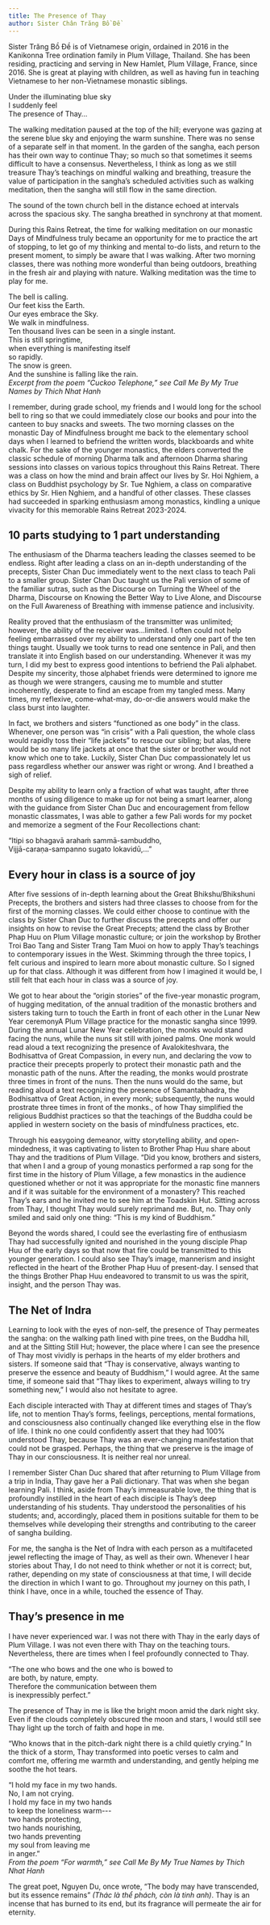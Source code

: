 ```yaml
---
title: The Presence of Thay
author: Sister Chân Trăng Bồ Đề
---
```


<p class="editors-preface">Sister Trăng Bồ Đề is of Vietnamese origin, ordained in 2016 in the Kanikonna Tree ordination family in Plum Village, Thailand. She has been residing, practicing and serving in New Hamlet, Plum Village, France, since 2016. She is great at playing with children, as well as having fun in teaching Vietnamese to her non-Vietnamese monastic siblings.</p>

<p class="verse">Under the illuminating blue sky<br/>
I suddenly feel<br/>
The presence of Thay…</p>

The walking meditation paused at the top of the hill; everyone was gazing at the serene blue sky and enjoying the warm sunshine. There was no sense of a separate self in that moment. In the garden of the sangha, each person has their own way to continue Thay; so much so that sometimes it seems difficult to have a consensus. Nevertheless, I think as long as we still treasure Thay’s teachings on mindful walking and breathing, treasure the value of participation in the sangha’s scheduled activities such as walking meditation, then the sangha will still flow in the same direction.

The sound of the town church bell in the distance echoed at intervals across the spacious sky. The sangha breathed in synchrony at that moment.

During this Rains Retreat, the time for walking meditation on our monastic Days of Mindfulness truly became an opportunity for me to practice the art of stopping, to let go of my thinking and mental to-do lists, and return to the present moment, to simply be aware that I was walking. After two morning classes, there was nothing more wonderful than being outdoors, breathing in the fresh air and playing with nature. Walking meditation was the time to play for me.

<div class="verse"><p>The bell is calling.<br/>
Our feet kiss the Earth.<br/>
Our eyes embrace the Sky.<br/>
We walk in mindfulness.<br/>
Ten thousand lives can be seen in a single instant.<br/>
This is still springtime,<br/>
when everything is manifesting itself<br/>
so rapidly.<br/>
The snow is green.<br/>
And the sunshine is falling like the rain.<br/>
<cite>Excerpt from the poem “Cuckoo Telephone,” see <i>Call Me By My True Names</i> by Thich Nhat Hanh</cite></p></div>

I remember, during grade school, my friends and I would long for the school bell to ring so that we could immediately close our books and pour into the canteen to buy snacks and sweets. The two morning classes on the monastic Day of Mindfulness brought me back to the elementary school days when I learned to befriend the written words, blackboards and white chalk. For the sake of the younger monastics, the elders converted the classic schedule of morning Dharma talk and afternoon Dharma sharing sessions into classes on various topics throughout this Rains Retreat. There was a class on how the mind and brain affect our lives by Sr. Hoi Nghiem, a class on Buddhist psychology by Sr. Tue Nghiem, a class on comparative ethics by Sr. Hien Nghiem, and a handful of other classes. These classes had succeeded in sparking enthusiasm among monastics, kindling a unique vivacity for this memorable Rains Retreat 2023-2024.

## 10 parts studying to 1 part understanding

The enthusiasm of the Dharma teachers leading the classes seemed to be endless. Right after leading a class on an in-depth understanding of the precepts, Sister Chan Duc immediately went to the next class to teach Pali to a smaller group. Sister Chan Duc taught us the Pali version of some of the familiar sutras, such as the Discourse on Turning the Wheel of the Dharma, Discourse on Knowing the Better Way to Live Alone, and Discourse on the Full Awareness of Breathing with immense patience and inclusivity.

Reality proved that the enthusiasm of the transmitter was unlimited; however, the ability of the receiver was…limited. I often could not help feeling embarrassed over my ability to understand only one part of the ten things taught. Usually we took turns to read one sentence in Pali, and then translate it into English based on our understanding. Whenever it was my turn, I did my best to express good intentions to befriend the Pali alphabet. Despite my sincerity, those alphabet friends were determined to ignore me as though we were strangers, causing me to mumble and stutter incoherently, desperate to find an escape from my tangled mess. Many times, my reflexive, come-what-may, do-or-die answers would make the class burst into laughter.

In fact, we brothers and sisters “functioned as one body” in the class. Whenever, one person was “in crisis” with a Pali question, the whole class would rapidly toss their “life jackets” to rescue our sibling; but alas, there would be so many life jackets at once that the sister or brother would not know which one to take. Luckily, Sister Chan Duc compassionately let us pass regardless whether our answer was right or wrong. And I breathed a sigh of relief.

Despite my ability to learn only a fraction of what was taught, after three months of using diligence to make up for not being a smart learner, along with the guidance from Sister Chan Duc and encouragement from fellow monastic classmates, I was able to gather a few Pali words for my pocket and memorize a segment of the Four Recollections chant:

<p class="verse">“Itipi so bhagavā arahaṁ sammā-sambuddho,<br/>
Vijjā-caraṇa-sampanno sugato lokavidū,…”</p>

## Every hour in class is a source of joy

After five sessions of in-depth learning about the Great Bhikshu/Bhikshuni Precepts, the brothers and sisters had three classes to choose from for the first of the morning classes. We could either choose to continue with the class by Sister Chan Duc to further discuss the precepts and offer our insights on how to revise the Great Precepts; attend the class by Brother Phap Huu on Plum Village monastic culture; or join the workshop by Brother Troi Bao Tang and Sister Trang Tam Muoi on how to apply Thay’s teachings to contemporary issues in the West. Skimming through the three topics, I felt curious and inspired to learn more about monastic culture. So I signed up for that class. Although it was different from how I imagined it would be, I still felt that each hour in class was a source of joy.

We got to hear about the “origin stories” of the five-year monastic program, of hugging meditation, of the annual tradition of the monastic brothers and sisters taking turn to touch the Earth in front of each other in the Lunar New Year ceremony<span class="note">A Plum Village practice for the monastic sangha since 1999. During the annual Lunar New Year celebration, the monks would stand facing the nuns, while the nuns sit still with joined palms. One monk would read aloud a text recognizing the presence of Avalokiteshvara, the Bodhisattva of Great Compassion, in every nun, and declaring the vow to practice their precepts properly to protect their monastic path and the monastic path of the nuns. After the reading, the monks would prostrate three times in front of the nuns. Then the nuns would do the same, but reading aloud a text recognizing the presence of Samantabhadra, the Bodhisattva of Great Action, in every monk; subsequently, the nuns would prostrate three times in front of the monks.</span>, of how Thay simplified the religious Buddhist practices so that the teachings of the Buddha could be applied in western society on the basis of mindfulness practices, etc.

Through his easygoing demeanor, witty storytelling ability, and open-mindedness, it was captivating to listen to Brother Phap Huu share about Thay and the traditions of Plum Village. “Did you know, brothers and sisters, that when I and a group of young monastics performed a rap song for the first time in the history of Plum Village, a few monastics in the audience questioned whether or not it was appropriate for the monastic fine manners and if it was suitable for the environment of a monastery? This reached Thay’s ears and he invited me to see him at the Toadskin Hut. Sitting across from Thay, I thought Thay would surely reprimand me. But, no. Thay only smiled and said only one thing: “This is my kind of Buddhism.”

Beyond the words shared, I could see the everlasting fire of enthusiasm Thay had successfully ignited and nourished in the young disciple Phap Huu of the early days so that now that fire could be transmitted to this younger generation. I could also see Thay’s image, mannerism and insight reflected in the heart of the Brother Phap Huu of present-day. I sensed that the things Brother Phap Huu endeavored to transmit to us was the spirit, insight, and the person Thay was.

## The Net of Indra

Learning to look with the eyes of non-self, the presence of Thay permeates the sangha: on the walking path lined with pine trees, on the Buddha hill, and at the Sitting Still Hut; however, the place where I can see the presence of Thay most vividly is perhaps in the hearts of my elder brothers and sisters. If someone said that “Thay is conservative, always wanting to preserve the essence and beauty of Buddhism,” I would agree. At the same time, if someone said that “Thay likes to experiment, always willing to try something new,” I would also not hesitate to agree.

Each disciple interacted with Thay at different times and stages of Thay’s life, not to mention Thay’s forms, feelings, perceptions, mental formations, and consciousness also continually changed like everything else in the flow of life. I think no one could confidently assert that they had 100% understood Thay, because Thay was an ever-changing manifestation that could not be grasped. Perhaps, the thing that we preserve is the image of Thay in our consciousness. It is neither real nor unreal.

I remember Sister Chan Duc shared that after returning to Plum Village from a trip in India, Thay gave her a Pali dictionary. That was when she began learning Pali. I think, aside from Thay’s immeasurable love, the thing that is profoundly instilled in the heart of each disciple is Thay’s deep understanding of his students. Thay understood the personalities of his students; and, accordingly, placed them in positions suitable for them to be themselves while developing their strengths and contributing to the career of sangha building.

For me, the sangha is the Net of Indra with each person as a multifaceted jewel reflecting the image of Thay, as well as their own. Whenever I hear stories about Thay, I do not need to think whether or not it is correct; but, rather, depending on my state of consciousness at that time, I will decide the direction in which I want to go. Throughout my journey on this path, I think I have, once in a while, touched the essence of Thay.

## Thay’s presence in me

I have never experienced war. I was not there with Thay in the early days of Plum Village. I was not even there with Thay on the teaching tours. Nevertheless, there are times when I feel profoundly connected to Thay.

<p class="verse">“The one who bows and the one who is bowed to<br/>
are both, by nature, empty.<br/>
Therefore the communication between them<br/>
is inexpressibly perfect.”</p></div>

The presence of Thay in me is like the bright moon amid the dark night sky. Even if the clouds completely obscured the moon and stars, I would still see Thay light up the torch of faith and hope in me.

“Who knows that in the pitch-dark night there is a child quietly crying.” In the thick of a storm, Thay transformed into poetic verses to calm and comfort me, offering me warmth and understanding, and gently helping me soothe the hot tears.

<div class="verse"><p>“I hold my face in my two hands.<br/>
No, I am not crying.<br/>
I hold my face in my two hands<br/>
to keep the loneliness warm---<br/>
two hands protecting,<br/>
two hands nourishing,<br/>
two hands preventing<br/>
my soul from leaving me<br/>
in anger.”<br/><cite>From the poem “For warmth,” see <i>Call Me By My True Names</i> by Thich Nhat Hanh</cite></p></div>

The great poet, Nguyen Du, once wrote, “The body may have transcended, but its essence remains” *(Thác là thể phách, còn là tinh anh)*. Thay is an incense that has burned to its end, but its fragrance will permeate the air for eternity.